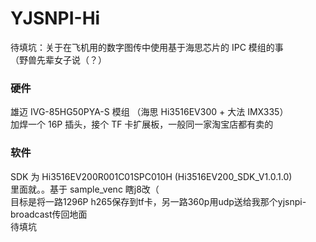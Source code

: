 # YJSNPI-Hi
待填坑：关于在飞机用的数字图传中使用基于海思芯片的 IPC 模组的事   
（野兽先辈女子说（？）

### 硬件
雄迈 IVG-85HG50PYA-S 模组 （海思 Hi3516EV300 + 大法 IMX335）  
加焊一个 16P 插头，接个 TF 卡扩展板，一般同一家淘宝店都有卖的  

### 软件
SDK 为 Hi3516EV200R001C01SPC010H (Hi3516EV200_SDK_V1.0.1.0)  
里面就。。基于 sample_venc 瞎j8改（   
目标是将一路1296P h265保存到tf卡，另一路360p用udp送给我那个yjsnpi-broadcast传回地面  
待填坑  
